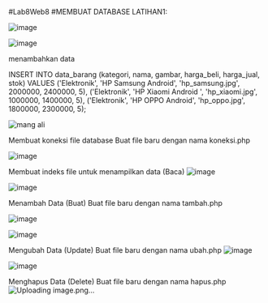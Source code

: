 #Lab8Web8
#MEMBUAT DATABASE LATIHAN1:

![image](https://user-images.githubusercontent.com/84089475/120881155-70819080-c5f9-11eb-968a-dd6f7c95a072.png)


![image](https://user-images.githubusercontent.com/84089475/120880881-462ed380-c5f7-11eb-992d-047cfb72150e.png)

menambahkan data

INSERT INTO data_barang (kategori, nama, gambar, harga_beli, harga_jual, stok) VALUES ('Elektronik', 'HP Samsung Android', 'hp_samsung.jpg', 2000000, 2400000, 5), ('Elektronik', 'HP Xiaomi Android ', 'hp_xiaomi.jpg', 1000000, 1400000, 5), ('Elektronik', 'HP OPPO Android', 'hp_oppo.jpg', 1800000, 2300000, 5);

![mang ali](https://user-images.githubusercontent.com/84089475/120880901-6bbbdd00-c5f7-11eb-9722-0b7b8c4311b4.png)

Membuat koneksi file database Buat file baru dengan nama koneksi.php

![image](https://user-images.githubusercontent.com/84089475/120880986-06b4b700-c5f8-11eb-9aed-75a4c6f945ee.png)

Membuat indeks file untuk menampilkan data (Baca)
![image](https://user-images.githubusercontent.com/84089475/120881022-52fff700-c5f8-11eb-92a1-3abe4d1b298a.png)



![image](https://user-images.githubusercontent.com/84089475/120881031-6a3ee480-c5f8-11eb-90fa-cc01a84a0182.png)

Menambah Data (Buat) Buat file baru dengan nama tambah.php

![image](https://user-images.githubusercontent.com/84089475/120881064-a6724500-c5f8-11eb-99ef-84dcfca1ec27.png)

![image](https://user-images.githubusercontent.com/84089475/120881075-bee25f80-c5f8-11eb-8a67-bba6fb9cdfc8.png)

Mengubah Data (Update) Buat file baru dengan nama ubah.php
![image](https://user-images.githubusercontent.com/84089475/120881110-f94bfc80-c5f8-11eb-99c8-f0029aa9db30.png)

![image](https://user-images.githubusercontent.com/84089475/120881115-1254ad80-c5f9-11eb-89ab-7830e3c1a1a2.png)

Menghapus Data (Delete) Buat file baru dengan nama hapus.php
![Uploading image.png…]()

